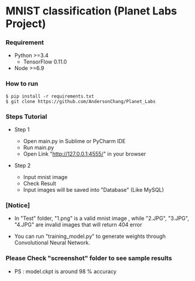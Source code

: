 # MNIST classification (Planet Labs Project) #

### Requirement ###

- Python >=3.4
  - TensorFlow 0.11.0
- Node >=6.9


### How to run ###

    $ pip install -r requirements.txt
    $ git clone https://github.com/AndersonChang/Planet_Labs
    

### Steps Tutorial ###

- Step 1  
	- Open main.py in Sublime or PyCharm IDE
	- Run main.py
	- Open Link "http://127.0.0.1:4555/" in your browser

- Step 2
	- Input mnist image 
	- Check Result
	- Input images will be saved into "Database" (Like MySQL)

### [Notice] 
- In "Test" folder, "1.png" is a valid mnist image , while "2.JPG", "3.JPG", "4.JPG" are invalid images that will return 404 error

- You can run "training_model.py" to generate weights through Convolutional Neural Network.

### Please Check "screenshot" folder to see sample results ###

- PS : model.ckpt is around 98 % accuracy

